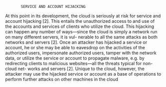            SERVICE AND ACCOUNT HIJACKING

At this point in its development, the cloud is seriously at risk for service and account hijacking [2]. This entails 
the unauthorized access to and use of the accounts and services of clients who utilize the cloud. This hijacking 
can happen any number of ways—since the cloud is simply a network run on many different servers, it is vul-
nerable to all the same attacks as both networks and servers [2]. 
Once an attacker has hijacked a service or account, he or she may be able to eavesdrop on the activities of the 
authorized users, impersonate authorized users, tamper with the network data, or utilize the service or account to 
propagate malware, e.g. by redirecting clients to malicious websites—all the threats typical for non-cloud net-
works and servers [2]. Unique to the cloud, however, the attacker may use the hijacked service or account as a 
base of operations to perform further attacks on other machines in the cloud

